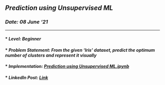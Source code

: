 ## _Prediction using  Unsupervised ML_
### _Date: 08 June ‘21_
---
#### * _Level: Beginner_
#### * _Problem Statement: From the given ‘Iris’ dataset, predict the optimum number of clusters and represent it visually_
#### * _Implementation: [Prediction using Unsupervised ML.ipynb](https://github.com/sansuthi/Data-Science-The-Sparks-Foundation/blob/main/TASK%20%232/Task%20%232%20Prediction%20using%20Unsupervised%20ML.ipynb)_
#### * _LinkedIn Post: [Link](https://www.linkedin.com/posts/sansuthi_gripjune21-internship-thesparksfoundation-activity-6808070229910982656-Aq_I)_
